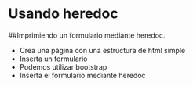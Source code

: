 Usando heredoc 
==============================
##Imprimiendo un formulario mediante heredoc.

*	Crea una página con una estructura de html simple
*	Inserta un formulario
*	Podemos utilizar bootstrap
*	Inserta el formulario mediante heredoc